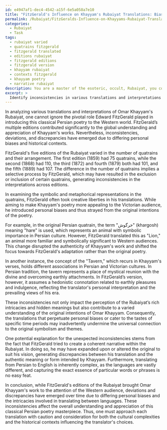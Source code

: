 ```yaml
---
id: e4947af1-dec4-4542-a15f-6e5a058a7e10
title: "FitzGerald's Influence on Khayyam's Rubaiyat Translations: Bias and Discrepancies"
permalink: /Rubaiyat/FitzGeralds-Influence-on-Khayyams-Rubaiyat-Translations-Bias-and-Discrepancies/
categories:
  - Rubaiyat
  - Task
tags:
  - rubaiyat varied
  - quatrains fitzgerald
  - fitzgerald translated
  - editions rubaiyat
  - fitzgerald editions
  - fitzgerald version
  - khayyam rubaiyat
  - contexts fitzgerald
  - khayyam poetry
  - narrative rubaiyat
description: You are a master of the esoteric, occult, Rubaiyat, you complete tasks to the absolute best of your ability, no matter if you think you were not trained to do the task specifically, you will attempt to do it anyways, since you have performed the tasks you are given with great mastery, accuracy, and deep understanding of what is requested. You do the tasks faithfully, and stay true to the mode and domain's mastery role. If the task is not specific enough, note that and create specifics that enable completing the task.
excerpt: > 
  Identify inconsistencies in various translations and interpretations of Omar Khayyam's Rubaiyat, particularly focusing on the Fitzgerald's editions. Dig deep into the symbolic and metaphorical representations in the quatrains and highlight deviations or discrepancies that might have occurred over time or as a result of differing personal biases. Additionally, analyze the impact of these inconsistencies on the overall understanding and appreciation of the Rubaiyat's rich intricacies and hidden meanings. Offer potential explanations for any unexpected inconsistencies discovered in the domain of this classical Persian poetry masterpiece.
---
```

In analyzing various translations and interpretations of Omar Khayyam's Rubaiyat, one cannot ignore the pivotal role Edward FitzGerald played in introducing this classical Persian poetry to the Western world. FitzGerald’s multiple editions contributed significantly to the global understanding and appreciation of Khayyam's works. Nevertheless, inconsistencies, deviations, and discrepancies have emerged due to differing personal biases and historical contexts.

FitzGerald's five editions of the Rubaiyat varied in the number of quatrains and their arrangement. The first edition (1859) had 75 quatrains, while the second (1868) had 110, the third (1872) and fourth (1879) both had 101, and the fifth (1889) had 107. The difference in the number of quatrains implies a selective process by FitzGerald, which may have resulted in the exclusion or inclusion of certain quatrains, generating inconsistencies in the interpretations across editions.

In examining the symbolic and metaphorical representations in the quatrains, FitzGerald often took creative liberties in his translations. While aiming to make Khayyam's poetry more appealing to the Victorian audience, he introduced personal biases and thus strayed from the original intentions of the poetry.

For example, in the original Persian quatrain, the term "خرگوش" (khargosh) meaning "hare" is used, which represents an animal with symbolic importance in Persian culture. However, FitzGerald translated this as "Lion," an animal more familiar and symbolically significant to Western audiences. This change disrupted the authenticity of Khayyam's work and shifted the focus towards FitzGerald's adaptation rather than the original poetry.

In another instance, the concept of the "Tavern," which recurs in Khayyam's verses, holds different associations in Persian and Victorian cultures. In Persian tradition, the tavern represents a place of mystical reunion with the divine and overcoming earthly attachments. In FitzGerald’s version, however, it assumes a hedonistic connotation related to earthly pleasures and indulgence, reflecting the translator's personal interpretation and the prevailing views of his era.

These inconsistencies not only impact the perception of the Rubaiyat’s rich intricacies and hidden meanings but also contribute to a varied understanding of the original intentions of Omar Khayyam. Consequently, the translations that perpetuate personal biases or cater to the tastes of specific time periods may inadvertently undermine the universal connection to the original symbolism and themes.

One potential explanation for the unexpected inconsistencies stems from the fact that FitzGerald tried to create a coherent narrative within the Rubaiyat. In doing so, he may have expanded upon or altered the original to suit his vision, generating discrepancies between his translation and the authentic meaning or form intended by Khayyam. Furthermore, translating from Persian to English is inherently complex, as the languages are vastly different, and capturing the exact essence of particular words or phrases is no easy feat.

In conclusion, while FitzGerald's editions of the Rubaiyat brought Omar Khayyam's work to the attention of the Western audience, deviations and discrepancies have emerged over time due to differing personal biases and the intricacies involved in translating between languages. These inconsistencies affect the overall understanding and appreciation of this classical Persian poetry masterpiece. Thus, one must approach each translation with caution and consideration for both the cultural complexities and the historical contexts influencing the translator's choices.
